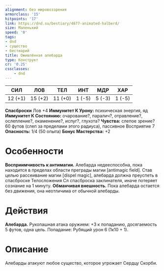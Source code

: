 ```yaml
---
alignment: без мировоззрения
armorclass: '15'
hitpoints: '17'
link: https://dnd.su/bestiary/4677-animated-halberd/
size: Маленький
speed: '0'
tags:
- dnd
- существо
- бестиарий
title: Оживлённая алебарда
type: Конструкт
cr: '0.25'
cssclasses:
    - dnd
---
```



| СИЛ | ЛОВ | ТЕЛ | ИНТ | МДР | ХАР |
|---|---|---|---|---|---|
| 12 (+1) | 15 (+2) | 11 (+0) | 1 (-5) | 5 (-3) | 1 (-5) |
**Спасброски** Лов +4
**Иммунитет К Урону:** психическая энергия, яд
**Иммунитет К Состоянию:** очарование?, паралич?, отравление?, ослепление?, окаменение?, испуг?, глухота?
**Чувства:** слепое зрение? 60 футов (слеп за пределами этого радиуса), пассивное Восприятие 7
**Опасность:** 1/4 (50 опыта)
**Бонус Мастерства:** +2


# Особенности
**Восприимчивость к антимагии.** Алебарда недееспособна, пока находится в пределах области преграды магии [antimagic field]. Став целью рассеивание магии [dispel magic], алебарда должна преуспеть в спасброске Телосложения Сл спасброска заклинателя, иначе потеряет сознание на 1 минуту.
**Обманчивая внешность.** Пока алебарда остается без движения, она неотличима от обычной алебарды.


# Действия
**Алебарда.** Рукопашная атака оружием: +3 к попаданию, досягаемость 5 футов, одна цель. Попадание: Рубящий урон 6 (1к10 + 1).


# Описание
Алебарды атакуют любое существо, которое угрожает Сердцу Скорби.